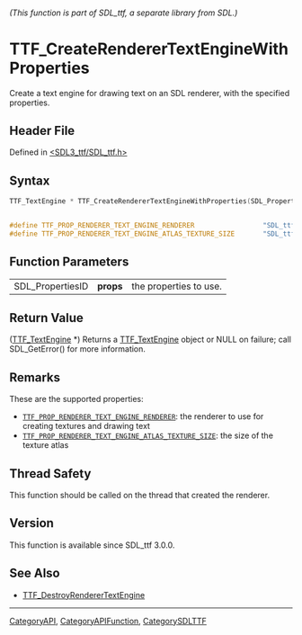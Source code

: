 ###### (This function is part of SDL_ttf, a separate library from SDL.)
# TTF_CreateRendererTextEngineWithProperties

Create a text engine for drawing text on an SDL renderer, with the specified properties.

## Header File

Defined in [<SDL3_ttf/SDL_ttf.h>](https://github.com/libsdl-org/SDL_ttf/blob/main/include/SDL3_ttf/SDL_ttf.h)

## Syntax

```c
TTF_TextEngine * TTF_CreateRendererTextEngineWithProperties(SDL_PropertiesID props);


#define TTF_PROP_RENDERER_TEXT_ENGINE_RENDERER                 "SDL_ttf.renderer_text_engine.create.renderer"
#define TTF_PROP_RENDERER_TEXT_ENGINE_ATLAS_TEXTURE_SIZE       "SDL_ttf.renderer_text_engine.create.atlas_texture_size"
```

## Function Parameters

|                  |           |                        |
| ---------------- | --------- | ---------------------- |
| SDL_PropertiesID | **props** | the properties to use. |

## Return Value

([TTF_TextEngine](TTF_TextEngine) *) Returns a
[TTF_TextEngine](TTF_TextEngine) object or NULL on failure; call
SDL_GetError() for more information.

## Remarks

These are the supported properties:

- [`TTF_PROP_RENDERER_TEXT_ENGINE_RENDERER`](TTF_PROP_RENDERER_TEXT_ENGINE_RENDERER):
  the renderer to use for creating textures and drawing text
- [`TTF_PROP_RENDERER_TEXT_ENGINE_ATLAS_TEXTURE_SIZE`](TTF_PROP_RENDERER_TEXT_ENGINE_ATLAS_TEXTURE_SIZE):
  the size of the texture atlas

## Thread Safety

This function should be called on the thread that created the renderer.

## Version

This function is available since SDL_ttf 3.0.0.

## See Also

- [TTF_DestroyRendererTextEngine](TTF_DestroyRendererTextEngine)

----
[CategoryAPI](CategoryAPI), [CategoryAPIFunction](CategoryAPIFunction), [CategorySDLTTF](CategorySDLTTF)

